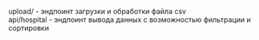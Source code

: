 upload/ - эндпоинт загрузки и обработки файла csv \
api/hospital - эндпоинт вывода данных с возможностью фильтрации и сортировки